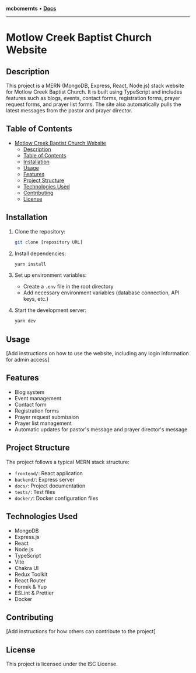 **mcbcmernts** • [**Docs**](modules.md)

---

# Motlow Creek Baptist Church Website

## Description

This project is a MERN (MongoDB, Express, React, Node.js) stack website for
Motlow Creek Baptist Church. It is built using TypeScript and includes features
such as blogs, events, contact forms, registration forms, prayer request forms,
and prayer list forms. The site also automatically pulls the latest messages
from the pastor and prayer director.

## Table of Contents

- [Motlow Creek Baptist Church Website](docs/README-Project.md#motlow-creek-baptist-church-website)
  - [Description](docs/README-Project.md#description)
  - [Table of Contents](docs/README-Project.md#table-of-contents)
  - [Installation](docs/README-Project.md#installation)
  - [Usage](docs/README-Project.md#usage)
  - [Features](docs/README-Project.md#features)
  - [Project Structure](docs/README-Project.md#project-structure)
  - [Technologies Used](docs/README-Project.md#technologies-used)
  - [Contributing](docs/README-Project.md#contributing)
  - [License](docs/README-Project.md#license)

## Installation

1. Clone the repository:

   ```bash
   git clone [repository URL]
   ```

2. Install dependencies:

   ```bash
   yarn install
   ```

3. Set up environment variables:

   - Create a `.env` file in the root directory
   - Add necessary environment variables (database connection, API keys, etc.)

4. Start the development server:

   ```bash
   yarn dev
   ```

## Usage

[Add instructions on how to use the website, including any login information for
admin access]

## Features

- Blog system
- Event management
- Contact form
- Registration forms
- Prayer request submission
- Prayer list management
- Automatic updates for pastor's message and prayer director's message

## Project Structure

The project follows a typical MERN stack structure:

- `frontend/`: React application
- `backend/`: Express server
- `docs/`: Project documentation
- `tests/`: Test files
- `docker/`: Docker configuration files

## Technologies Used

- MongoDB
- Express.js
- React
- Node.js
- TypeScript
- Vite
- Chakra UI
- Redux Toolkit
- React Router
- Formik & Yup
- ESLint & Prettier
- Docker

## Contributing

[Add instructions for how others can contribute to the project]

## License

This project is licensed under the ISC License.
